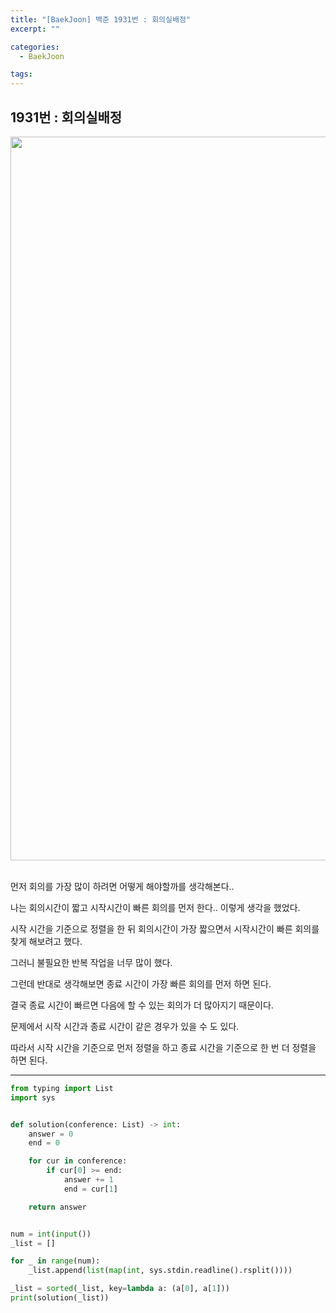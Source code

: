```yaml
---
title: "[BaekJoon] 백준 1931번 : 회의실배정"
excerpt: ""

categories:
  - BaekJoon

tags:
---
```


## 1931번 : 회의실배정

<center><img width="1158" alt="Conference" src="https://user-images.githubusercontent.com/54533309/92914887-03284100-f467-11ea-9069-94f6d60806c8.png">
</center>



<br>

먼저 회의를 가장 많이 하려면 어떻게 해야할까를 생각해본다..

나는 회의시간이 짧고 시작시간이 빠른 회의를 먼저 한다.. 이렇게 생각을 했었다.

시작 시간을 기준으로 정렬을 한 뒤 회의시간이 가장 짧으면서 시작시간이 빠른 회의를 찾게 해보려고 했다.

그러니 불필요한 반복 작업을 너무 많이 했다.

그런데 반대로 생각해보면 종료 시간이 가장 빠른 회의를 먼저 하면 된다.

결국 종료 시간이 빠르면 다음에 할 수 있는 회의가 더 많아지기 때문이다.

문제에서 시작 시간과 종료 시간이 같은 경우가 있을 수 도 있다.

따라서 시작 시간을 기준으로 먼저 정렬을 하고 종료 시간을 기준으로 한 번 더 정렬을 하면 된다.

---

```python
from typing import List
import sys


def solution(conference: List) -> int:
	answer = 0
	end = 0

	for cur in conference:
		if cur[0] >= end:
			answer += 1
			end = cur[1]

	return answer


num = int(input())
_list = []

for _ in range(num):
	_list.append(list(map(int, sys.stdin.readline().rsplit())))

_list = sorted(_list, key=lambda a: (a[0], a[1]))
print(solution(_list))
```

